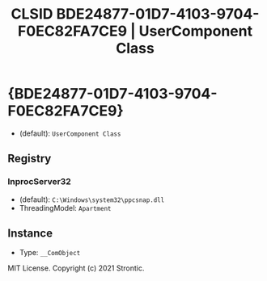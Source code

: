 ﻿---
title: "CLSID BDE24877-01D7-4103-9704-F0EC82FA7CE9 | UserComponent Class"
excerpt: What is COM-Object CLSID BDE24877-01D7-4103-9704-F0EC82FA7CE9?
---

# {BDE24877-01D7-4103-9704-F0EC82FA7CE9}

* (default): `UserComponent Class`

## Registry


### InprocServer32

* (default): `C:\Windows\system32\ppcsnap.dll`
* ThreadingModel: `Apartment`

## Instance

* Type: `__ComObject`

MIT License. Copyright (c) 2021 Strontic.



